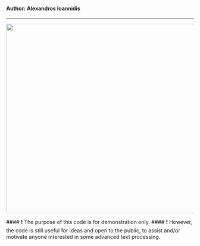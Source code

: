 #### Author: Alexandros Ioannidis
-------------------------------------------------------------------------------------------------------------------------------
<p align="center">
<img src="https://github.com/it21208/Text-Processing-ETL-and-Machine-Learning-for-Newslines/etl.PNG" width="510">
</p>
#### ❗️ The purpose of this code is for demonstration only.  
#### ❗️ However, the code is still useful for ideas and open to the public, to assist and/or motivate anyone interested in some advanced text processing.

